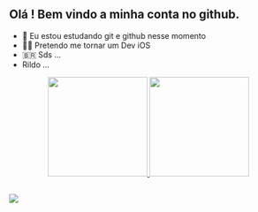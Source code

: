 ## Olá ! Bem vindo a minha conta no github.

- 📓 Eu estou estudando git e github nesse momento
- 🙏🏻 Pretendo me tornar um Dev iOS
- 🇧🇷 Sds ...
- Rildo ...

<div align="center">
  <a href="https://github.com/RildoCosta">
  <img height="180em" src="https://github-readme-stats.vercel.app/api?username=RildoCosta&show_icons=true&theme=highcontrast&include_all_commits=true&count_private=true"/>
  <img height="180em" src="https://github-readme-stats.vercel.app/api/top-langs/?username=RildoCosta&layout=compact&langs_count=7&theme=highcontrast"/>
</div>

  ##
 
  
  ##
  
<div> 
  <a href="https://www.linkedin.com/in/rildo-costa/" target="_blank"><img src="https://img.shields.io/badge/-LinkedIn-%230077B5?style=for-the-    badge&logo=linkedin&logoColor=white" target="_blank"></a> 
</div>
    
  ##
